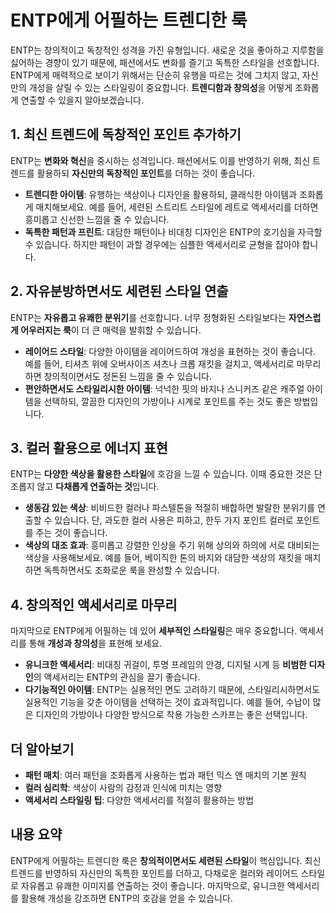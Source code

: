 # ENTP에게 어필하는 트렌디한 룩

ENTP는 창의적이고 독창적인 성격을 가진 유형입니다. 새로운 것을 좋아하고 지루함을 싫어하는 경향이 있기 때문에, 패션에서도 변화를 즐기고 독특한 스타일을 선호합니다. ENTP에게 매력적으로 보이기 위해서는 단순히 유행을 따르는 것에 그치지 않고, 자신만의 개성을 살릴 수 있는 스타일링이 중요합니다. **트렌디함과 창의성**을 어떻게 조화롭게 연출할 수 있을지 알아보겠습니다.

## 1. 최신 트렌드에 독창적인 포인트 추가하기
ENTP는 **변화와 혁신**을 중시하는 성격입니다. 패션에서도 이를 반영하기 위해, 최신 트렌드를 활용하되 **자신만의 독창적인 포인트**를 더하는 것이 좋습니다.

- **트렌디한 아이템**: 유행하는 색상이나 디자인을 활용하되, 클래식한 아이템과 조화롭게 매치해보세요. 예를 들어, 세련된 스트리트 스타일에 레트로 액세서리를 더하면 흥미롭고 신선한 느낌을 줄 수 있습니다.
- **독특한 패턴과 프린트**: 대담한 패턴이나 비대칭 디자인은 ENTP의 호기심을 자극할 수 있습니다. 하지만 패턴이 과할 경우에는 심플한 액세서리로 균형을 잡아야 합니다.

## 2. 자유분방하면서도 세련된 스타일 연출
ENTP는 **자유롭고 유쾌한 분위기**를 선호합니다. 너무 정형화된 스타일보다는 **자연스럽게 어우러지는 룩**이 더 큰 매력을 발휘할 수 있습니다.

- **레이어드 스타일**: 다양한 아이템을 레이어드하여 개성을 표현하는 것이 좋습니다. 예를 들어, 티셔츠 위에 오버사이즈 셔츠나 크롭 재킷을 걸치고, 액세서리로 마무리하면 창의적이면서도 정돈된 느낌을 줄 수 있습니다.
- **편안하면서도 스타일리시한 아이템**: 넉넉한 핏의 바지나 스니커즈 같은 캐주얼 아이템을 선택하되, 깔끔한 디자인의 가방이나 시계로 포인트를 주는 것도 좋은 방법입니다.

## 3. 컬러 활용으로 에너지 표현
ENTP는 **다양한 색상을 활용한 스타일**에 호감을 느낄 수 있습니다. 이때 중요한 것은 단조롭지 않고 **다채롭게 연출하는 것**입니다.

- **생동감 있는 색상**: 비비드한 컬러나 파스텔톤을 적절히 배합하면 발랄한 분위기를 연출할 수 있습니다. 단, 과도한 컬러 사용은 피하고, 한두 가지 포인트 컬러로 포인트를 주는 것이 좋습니다.
- **색상의 대조 효과**: 흥미롭고 강렬한 인상을 주기 위해 상의와 하의에 서로 대비되는 색상을 사용해보세요. 예를 들어, 베이직한 톤의 바지와 대담한 색상의 재킷을 매치하면 독특하면서도 조화로운 룩을 완성할 수 있습니다.

## 4. 창의적인 액세서리로 마무리
마지막으로 ENTP에게 어필하는 데 있어 **세부적인 스타일링**은 매우 중요합니다. 액세서리를 통해 **개성과 창의성**을 표현해 보세요.

- **유니크한 액세서리**: 비대칭 귀걸이, 투명 프레임의 안경, 디지털 시계 등 **비범한 디자인**의 액세서리는 ENTP의 관심을 끌기 좋습니다.
- **다기능적인 아이템**: ENTP는 실용적인 면도 고려하기 때문에, 스타일리시하면서도 실용적인 기능을 갖춘 아이템을 선택하는 것이 효과적입니다. 예를 들어, 수납이 많은 디자인의 가방이나 다양한 방식으로 착용 가능한 스카프는 좋은 선택입니다.

## 더 알아보기
- **패턴 매치**: 여러 패턴을 조화롭게 사용하는 법과 패턴 믹스 앤 매치의 기본 원칙
- **컬러 심리학**: 색상이 사람의 감정과 인식에 미치는 영향
- **액세서리 스타일링 팁**: 다양한 액세서리를 적절히 활용하는 방법

## 내용 요약
ENTP에게 어필하는 트렌디한 룩은 **창의적이면서도 세련된 스타일**이 핵심입니다. 최신 트렌드를 반영하되 자신만의 독특한 포인트를 더하고, 다채로운 컬러와 레이어드 스타일로 자유롭고 유쾌한 이미지를 연출하는 것이 좋습니다. 마지막으로, 유니크한 액세서리를 활용해 개성을 강조하면 ENTP의 호감을 얻을 수 있습니다.